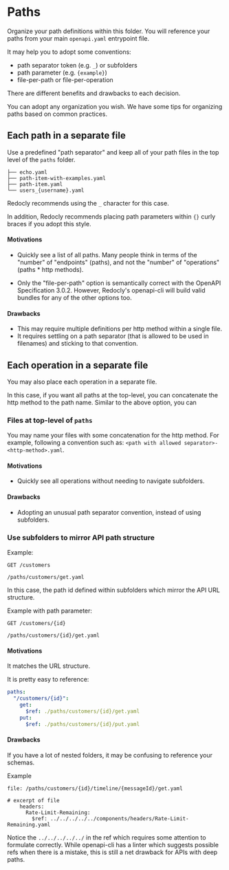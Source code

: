 # Paths

Organize your path definitions within this folder. You will reference your paths from your main `openapi.yaml` entrypoint file.

It may help you to adopt some conventions:

- path separator token (e.g. `_`) or subfolders
- path parameter (e.g. `{example}`)
- file-per-path or file-per-operation

There are different benefits and drawbacks to each decision.

You can adopt any organization you wish. We have some tips for organizing paths based on common practices.

## Each path in a separate file

Use a predefined "path separator" and keep all of your path files in the top level of the `paths` folder.

```
├── echo.yaml
├── path-item-with-examples.yaml
├── path-item.yaml
└── users_{username}.yaml
```

Redocly recommends using the `_` character for this case.

In addition, Redocly recommends placing path parameters within `{}` curly braces if you adopt this style.

#### Motivations

- Quickly see a list of all paths. Many people think in terms of the "number" of "endpoints" (paths), and not the "number" of "operations" (paths \* http methods).

- Only the "file-per-path" option is semantically correct with the OpenAPI Specification 3.0.2. However, Redocly's openapi-cli will build valid bundles for any of the other options too.

#### Drawbacks

- This may require multiple definitions per http method within a single file.
- It requires settling on a path separator (that is allowed to be used in filenames) and sticking to that convention.

## Each operation in a separate file

You may also place each operation in a separate file.

In this case, if you want all paths at the top-level, you can concatenate the http method to the path name. Similar to the above option, you can

### Files at top-level of `paths`

You may name your files with some concatenation for the http method. For example, following a convention such as: `<path with allowed separator>-<http-method>.yaml`.

#### Motivations

- Quickly see all operations without needing to navigate subfolders.

#### Drawbacks

- Adopting an unusual path separator convention, instead of using subfolders.

### Use subfolders to mirror API path structure

Example:

```
GET /customers

/paths/customers/get.yaml
```

In this case, the path id defined within subfolders which mirror the API URL structure.

Example with path parameter:

```
GET /customers/{id}

/paths/customers/{id}/get.yaml
```

#### Motivations

It matches the URL structure.

It is pretty easy to reference:

```yaml
paths:
  "/customers/{id}":
    get:
      $ref: ./paths/customers/{id}/get.yaml
    put:
      $ref: ./paths/customers/{id}/put.yaml
```

#### Drawbacks

If you have a lot of nested folders, it may be confusing to reference your schemas.

Example

```
file: /paths/customers/{id}/timeline/{messageId}/get.yaml

# excerpt of file
    headers:
      Rate-Limit-Remaining:
        $ref: ../../../../../components/headers/Rate-Limit-Remaining.yaml

```

Notice the `../../../../../` in the ref which requires some attention to formulate correctly. While openapi-cli has a linter which suggests possible refs when there is a mistake, this is still a net drawback for APIs with deep paths.

